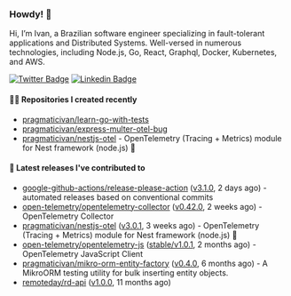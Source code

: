 ### Howdy! 🤠

Hi, I’m Ivan, a Brazilian software engineer specializing in fault-tolerant applications and Distributed Systems. Well-versed in numerous technologies, including Node.js, Go, React, Graphql, Docker, Kubernetes, and AWS.

[![Twitter Badge](https://img.shields.io/badge/-@pragmaticivan-1ca0f1?style=flat&labelColor=1ca0f1&logo=twitter&logoColor=white&link=https://twitter.com/pragmaticivan)](https://twitter.com/pragmaticivan)
[![Linkedin Badge](https://img.shields.io/badge/-LinkedIn-blue?style=flat&logo=Linkedin&logoColor=white&link=https://www.linkedin.com/in/pragmaticivan/)](https://www.linkedin.com/in/pragmaticivan/)


#### 👨‍💻 Repositories I created recently

- [pragmaticivan/learn-go-with-tests](https://github.com/pragmaticivan/learn-go-with-tests)
- [pragmaticivan/express-multer-otel-bug](https://github.com/pragmaticivan/express-multer-otel-bug)
- [pragmaticivan/nestjs-otel](https://github.com/pragmaticivan/nestjs-otel) - OpenTelemetry (Tracing &#43; Metrics) module for Nest framework (node.js)  🔭

#### 🚀 Latest releases I've contributed to

- [google-github-actions/release-please-action](https://github.com/google-github-actions/release-please-action) ([v3.1.0](https://github.com/google-github-actions/release-please-action/releases/tag/v3.1.0), 2 days ago) - automated releases based on conventional commits
- [open-telemetry/opentelemetry-collector](https://github.com/open-telemetry/opentelemetry-collector) ([v0.42.0](https://github.com/open-telemetry/opentelemetry-collector/releases/tag/v0.42.0), 2 weeks ago) - OpenTelemetry Collector
- [pragmaticivan/nestjs-otel](https://github.com/pragmaticivan/nestjs-otel) ([v3.0.1](https://github.com/pragmaticivan/nestjs-otel/releases/tag/v3.0.1), 3 weeks ago) - OpenTelemetry (Tracing &#43; Metrics) module for Nest framework (node.js)  🔭
- [open-telemetry/opentelemetry-js](https://github.com/open-telemetry/opentelemetry-js) ([stable/v1.0.1](https://github.com/open-telemetry/opentelemetry-js/releases/tag/stable%2Fv1.0.1), 2 months ago) - OpenTelemetry JavaScript Client
- [pragmaticivan/mikro-orm-entity-factory](https://github.com/pragmaticivan/mikro-orm-entity-factory) ([v0.4.0](https://github.com/pragmaticivan/mikro-orm-entity-factory/releases/tag/v0.4.0), 6 months ago) - A MikroORM testing utility for bulk inserting entity objects.
- [remoteday/rd-api](https://github.com/remoteday/rd-api) ([v1.0.0](https://github.com/remoteday/rd-api/releases/tag/v1.0.0), 11 months ago)
